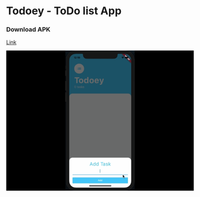 # Todoey - ToDo list App

### Download APK

[Link](https://cutt.ly/ohkPOex)

![Finished App](https://github.com/JuanNavasJN/todoey-flutter/blob/master/demo/todoey.gif)
